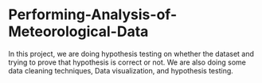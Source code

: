 # Performing-Analysis-of-Meteorological-Data
 In this project, we are doing hypothesis testing on whether the dataset and trying to prove that hypothesis is correct or not. We are also doing some data cleaning techniques, Data visualization, and hypothesis testing.
